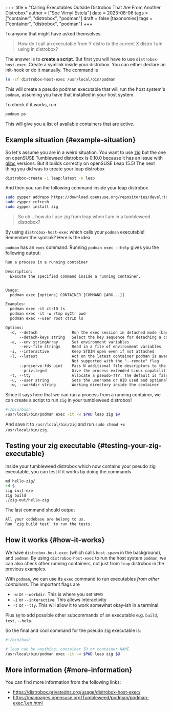 +++
title = "Calling Executables Outside Distrobox That Are From Another Distrobox"
author = ["Soc Virnyl Estela"]
date = 2023-08-06
tags = ["container", "distrobox", "podman"]
draft = false
[taxonomies]
  tags = ["container", "distrobox", "podman"]
+++

To anyone that might have asked themselves

> How do I call an executable from Y distro to the current X distro I am using in distrobox?

The answer is to **create a script**. But first you will have to use `distrobox-host-exec`. Create a symlink inside your distrobox. You can either declare
an init-hook or do it manually. The command is

```sh
ln -sf distrobox-host-exec /usr/local/bin/podman
```

This will create a pseudo podman executable that will run the host system's `podman`, assuming you have that installed in your host system.

To check if it works, run

```sh
podman ps
```

This will give you a list of available containers that are active.


## Example situation {#example-situation}

So let's assume you are in a weird situation. You want to use [zig](https://ziglang.org) but the one on openSUSE Tumbleweed distrobox is 0.10.0 because it has an
issue with [glibc](https://ziglang.org/download/0.11.0/release-notes.html#glibc-234) versions. But it builds correctly on openSUSE Leap 15.5! The next thing you did was to create your leap distrobox

```sh
distrobox-create -i leap:latest -n leap
```

And then you ran the following command inside your leap distrobox

```sh
sudo zypper addrepo https://download.opensuse.org/repositories/devel:tools:compiler/15.5/devel:tools:compiler.repo
sudo zypper refresh
sudo zypper install zig
```

> So uh... how do I use zig from leap when I am in a tumbleweed distrobox?

By using `distrobox-host-exec` which calls your `podman` executable! Remember the symlink? Here is the idea

`podman` has an `exec` command. Running `podman exec --help` gives you the following output:

```txt
Run a process in a running container

Description:
  Execute the specified command inside a running container.


Usage:
  podman exec [options] CONTAINER [COMMAND [ARG...]]

Examples:
  podman exec -it ctrID ls
  podman exec -it -w /tmp myCtr pwd
  podman exec --user root ctrID ls

Options:
  -d, --detach               Run the exec session in detached mode (backgrounded)
      --detach-keys string   Select the key sequence for detaching a container. Format is a single character [a-Z] or ctrl-<value> where <value> is one of: a-z, @, ^, [, , or _ (default "ctrl-p,ctrl-q")
  -e, --env stringArray      Set environment variables
      --env-file strings     Read in a file of environment variables
  -i, --interactive          Keep STDIN open even if not attached
  -l, --latest               Act on the latest container podman is aware of
                             Not supported with the "--remote" flag
      --preserve-fds uint    Pass N additional file descriptors to the container
      --privileged           Give the process extended Linux capabilities inside the container.  The default is false
  -t, --tty                  Allocate a pseudo-TTY. The default is false
  -u, --user string          Sets the username or UID used and optionally the groupname or GID for the specified command
  -w, --workdir string       Working directory inside the container
```

Since it says here that we can run a process from a running container, we can create a script to run `zig` in your tumbleweed distrobox!

```sh
#!/bin/bash
/usr/local/bin/podman exec -it -w $PWD leap zig $@
```

And save it to `/usr/local/bin/zig` and run `sudo chmod +x /usr/local/bin/zig`.


## Testing your zig executable {#testing-your-zig-executable}

Inside your tumbleweed distrobox which now contains your pseudo zig executable, you can test if it works by doing the commands

```sh
md hello-zig/
cd $_
zig init-exe
zig build
./zig-out/hello-zig
```

The last command should output

```txt
All your codebase are belong to us.
Run `zig build test` to run the tests.
```


## How it works {#how-it-works}

We have `distrobox-host-exec` (which calls `host-spawn` in the background), and `podman`. By using `distrobox-host-exec` to
run the host system `podman`, we can also check other running containers, not just from `leap` distrobox in the previous examples.

With `podman`, we can use its `exec` command to run executables _from other containers_. The important flags are

-   `-w` or `--workdir`. This is where you set `$PWD`
-   `-i` or `--interactive`. This allows interactivity
-   `-t` or `--tty`. This will allow it to work somewhat okay-ish in a terminal.

Plus `$@` to add possible other subcommands of an executable e.g. `build`, `test`, `--help`.

So the final and cool command for the pseudo zig executable is:

```bash
#!/bin/bash

# leap can be anything: container ID or container NAME
/usr/local/bin/podman exec -it -w $PWD leap zig $@
```


## More information {#more-information}

You can find more information from the following links:

-   <https://distrobox.privatedns.org/usage/distrobox-host-exec/>
-   <https://manpages.opensuse.org/Tumbleweed/podman/podman-exec.1.en.html>
